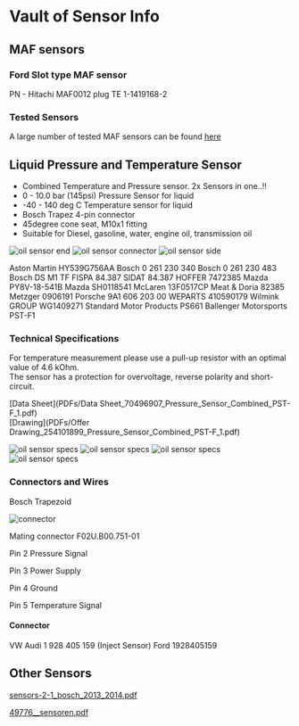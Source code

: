 # Vault of Sensor Info

## MAF sensors

### Ford Slot type MAF sensor

PN - Hitachi MAF0012
plug TE 1-1419168-2

### Tested Sensors

A large number of tested MAF sensors can be found [here](https://rusefi.com/forum/viewtopic.php?f=4&t=1726&p=36419)

## Liquid Pressure and Temperature Sensor

- Combined Temperature and Pressure sensor. 2x Sensors in one..!!
- 0 - 10.0 bar (145psi) Pressure Sensor for liquid
- -40 - 140 deg C Temperature sensor for liquid
- Bosch Trapez 4-pin connector
- 45degree cone seat, M10x1 fitting
- Suitable for Diesel, gasoline, water, engine oil, transmission oil

![oil sensor end](Images/oilsense1.jpg)
![oil sensor connector](Images/oilsense2.jpg)
![oil sensor side](Images/oilsense3.jpg)

Aston Martin HY539G756AA
Bosch 0 261 230 340
Bosch 0 261 230 483
Bosch DS M1 TF
FISPA 84.387
SIDAT 84.387
HOFFER 7472385
Mazda PY8V-18-541B
Mazda SH0118541
McLaren 13F0517CP
Meat & Doria 82385
Metzger 0906191
Porsche 9A1 606 203 00
WEPARTS 410590179
Wilmink GROUP WG1409271
Standard Motor Products PS661
Ballenger Motorsports PST-F1

### Technical Specifications

For temperature measurement please use a pull-up resistor with an optimal value of 4.6 kOhm.  
The sensor has a protection for overvoltage, reverse polarity and short-circuit.  

[Data Sheet](PDFs/Data Sheet_70496907_Pressure_Sensor_Combined_PST-F_1.pdf)  
[Drawing](PDFs/Offer Drawing_254101899_Pressure_Sensor_Combined_PST-F_1.pdf)

![oil sensor specs](Images/oilsensespecs1.jpg)
![oil sensor specs](Images/oilsensespecs2.jpg)
![oil sensor specs](Images/oilsensespecs3.jpg)
![oil sensor specs](Images/oilsensespecs4.jpg)

### Connectors and Wires

Bosch Trapezoid

![connector](Images/oilsenseconn.jpg)

Mating connector
F02U.B00.751-01

Pin 2 Pressure Signal

Pin 3 Power Supply

Pin 4 Ground

Pin 5 Temperature Signal

#### Connector

VW Audi 1 928 405 159 (Inject Sensor)
Ford 1928405159

## Other Sensors

[sensors-2-1_bosch_2013_2014.pdf](OEM-Docs/Bosch/sensors-2-1_bosch_2013_2014.pdf)

[49776__sensoren.pdf](OEM-Docs/Bosch/49776__sensoren.pdf)
